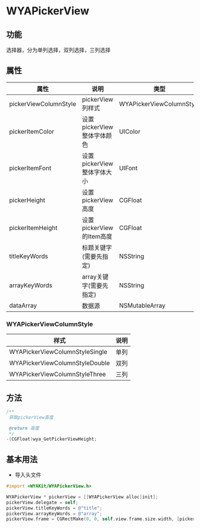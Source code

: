 # WYAPickerView

## 功能

选择器，分为单列选择，双列选择，三列选择

## 属性

属性 | 说明 | 类型 | 默认值
---|---|---|---
pickerViewColumnStyle|pickerView列样式|WYAPickerViewColumnStyle|WYAPickerViewColumnStyleSingle
pickerItemColor|设置pickerView整体字体颜色|UIColor|blackColor
pickerItemFont|设置pickerView整体字体大小|UIFont|15
pickerHeight|设置pickerView高度|CGFloat|建议不大于220|
pickerItemHeight|设置pickerView的Item高度|CGFloat|44.0
titleKeyWords|标题关键字(需要先指定)|NSString|-
arrayKeyWords|array关键字(需要先指定)|NSString|-
dataArray|数据源|NSMutableArray|-

### WYAPickerViewColumnStyle

样式|说明
---|---
WYAPickerViewColumnStyleSingle|单列
WYAPickerViewColumnStyleDouble|双列
WYAPickerViewColumnStyleThree|三列

## 方法
```objective-c
/**
 获取pickerView高度

 @return 高度
 */
-(CGFloat)wya_GetPickerViewHeight;
```

## 基本用法

* 导入头文件

```objective-c
#import <WYAKit/WYAPickerView.h>
```

```objective-c
WYAPickerView * pickerView = [[WYAPickerView alloc]init];
pickerView.delegate = self;
pickerView.titleKeyWords = @"title";
pickerView.arrayKeyWords = @"array";
pickerView.frame = CGRectMake(0, 0, self.view.frame.size.width, [pickerView wya_GetPickerViewHeight]);
```

